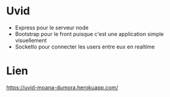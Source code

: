 # Uvid

- Express pour le serveur node
- Bootstrap pour le front puisque c'est une application simple visuellement
- SocketIo pour connecter les users entre eux en realtime

# Lien

https://uvid-moana-dumora.herokuapp.com/
